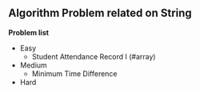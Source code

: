 ## Algorithm Problem related on String

**Problem list**
* Easy
	* Student Attendance Record I (\#array)
* Medium
	* Minimum Time Difference
* Hard